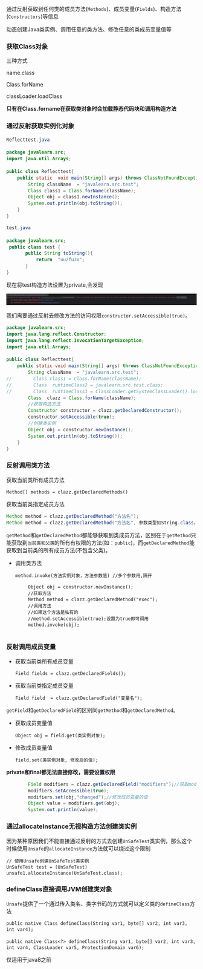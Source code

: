 通过反射获取到任何类的成员方法(`Methods`)、成员变量(`Fields`)、构造方法(`Constructors`)等信息

动态创建Java类实例、调用任意的类方法、修改任意的类成员变量值等

### 获取Class对象

三种方式

name.class

Class.forName

classLoader.loadClass

**只有在Class.forname在获取类对象时会加载静态代码块和调用构造方法**

### 通过反射获取实例化对象

```java
Reflecttest.java

package javalearn.src;
import java.util.Arrays;

public class Reflecttest{
    public static  void main(String[] args) throws ClassNotFoundException, InstantiationException, IllegalAccessException {
        String className  = "javalearn.src.test";
        Class class1 = Class.forName(className);
        Object obj = class1.newInstance();
        System.out.println(obj.toString());
    }
}
```

```java
test.java

package javalearn.src;
 public class test {
       public String toString(){
           return  "uu2fu3o";
       }
}
```

现在将test构造方法设置为private,会发现

![image-20240302165329897](https://raw.githubusercontent.com/uu2fu3o/blog-picture/master/cloud/image-20240302165329897.png)

我们需要通过反射去修改方法的访问权限`constructor.setAccessible(true)`。

```java
package javalearn.src;
import java.lang.reflect.Constructor;
import java.lang.reflect.InvocationTargetException;
import java.util.Arrays;

public class Reflecttest{
    public static void main(String[] args) throws ClassNotFoundException, InstantiationException, IllegalAccessException, NoSuchMethodException, InvocationTargetException {
        String className  = "javalearn.src.test";
//        Class class1 = Class.forName(className);
//        Class  runtimeClass2 = javalearn.src.test.class;
//        Class  runtimeClass3 = ClassLoader.getSystemClassLoader().loadClass(className);
        Class  clazz = Class.forName(className);
        //获取构造方法
        Constructor constructor = clazz.getDeclaredConstructor();
        constructor.setAccessible(true);
        //创建类实例
        Object obj = constructor.newInstance();
        System.out.println(obj.toString());
    }
}
```

### 反射调用类方法

获取当前类所有成员方法

```
Method[] methods = clazz.getDeclaredMethods()
```

获取当前类指定成员方法

```java
Method method = clazz.getDeclaredMethod("方法名");
Method method = clazz.getDeclaredMethod("方法名", 参数类型如String.class，多个参数用","号隔开);
```

`getMethod`和`getDeclaredMethod`都能够获取到类成员方法，区别在于`getMethod`只能获取到`当前类和父类`的所有有权限的方法(如：`public`)，而`getDeclaredMethod`能获取到当前类的所有成员方法(不包含父类)。

+ 调用类方法

  ```
  method.invoke(方法实例对象，方法参数值) //多个参数用,隔开
  ```

```
        Object obj = constructor.newInstance();
        //获取方法
        Method method = clazz.getDeclaredMethod("exec");
        //调用方法
        //如果这个方法是私有的
        //method.setAccessible(true);设置为true即可调用
        method.invoke(obj);
        
```

### 反射调用成员变量

+ 获取当前类所有成员变量

  ```
  Field fields = clazz.getDeclaredFields();
  ```

+ 获取当前类指定成员变量

  ```
  Field field  = clazz.getDeclaredField("变量名");
  ```

`getField`和`getDeclaredField`的区别同`getMethod`和`getDeclaredMethod`。

+ 获取成员变量值

  ```
  Object obj = field.get(类实例对象);
  ```

+ 修改成员变量值

  ```
  field.set(类实例对象, 修改后的值);
  ```

**private和final都无法直接修改，需要设置权限**

```Java
		Field modifiers = clazz.getDeclaredField("modifiers");//获取modifiers变量
        modifiers.setAccessible(true);
        modifiers.set(obj,"changed");//修改成员变量的值
        Object value = modifiers.get(obj);
        System.out.println(value);
```

### 通过allocateInstance无视构造方法创建类实例

因为某种原因我们不能直接通过反射的方式去创建`UnSafeTest`类实例，那么这个时候使用`Unsafe`的`allocateInstance`方法就可以绕过这个限制

```
// 使用Unsafe创建UnSafeTest类实例
UnSafeTest test = (UnSafeTest) unsafe1.allocateInstance(UnSafeTest.class);
```

### defineClass直接调用JVM创建类对象

`Unsafe`提供了一个通过传入类名、类字节码的方式就可以定义类的`defineClass`方法

```
public native Class defineClass(String var1, byte[] var2, int var3, int var4);

public native Class<?> defineClass(String var1, byte[] var2, int var3, int var4, ClassLoader var5, ProtectionDomain var6);
```

仅适用于java8之前

